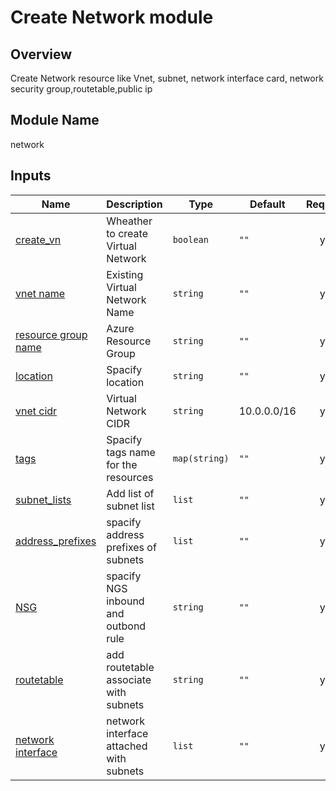 <!-- BEGIN_TF_DOCS -->
# Create Network module

## Overview

Create Network resource like Vnet, subnet, network interface card, network security group,routetable,public ip

## Module Name
network

## Inputs

| Name | Description | Type | Default | Required |
|------|-------------|------|---------|:--------:|
| <a name="create_vn"></a> [create_vn](#create_vn) |Wheather to create Virtual Network| `boolean` |`""`| yes |
| <a name="vn_name"></a> [vnet name](#vn_name) |  Existing Virtual Network Name | `string` |`""`| yes |
| <a name="rg_name"></a> [resource group name](#rg_name) |Azure Resource Group | `string` |`""`| yes |
| <a name="location"></a> [location](#location) |Spacify location | `string` |`""`| yes|
| <a name="vn_cidr"></a> [vnet cidr](#vn_cidr) | Virtual Network CIDR | `string` |10.0.0.0/16| yes |
| <a name="tags"></a> [tags](#tags) |Spacify tags name for the resources | `map(string)` | `""` | yes|
| <a name="subnet list"></a> [subnet_lists](#subnet_lists) |Add list of subnet list  | `list` | `""` | yes|
| <a name="address prefixes"></a> [address_prefixes](#address_prefixes) |spacify address prefixes of subnets | `list` | `""` | yes|
| <a name="network security group"></a> [NSG](#NSG) |spacify NGS inbound and outbond rule | `string` | `""` | yes|
| <a name="route table"></a> [routetable](#routetable) |add routetable associate with subnets | `string` | `""` | yes|
| <a name="network interface"></a> [network interface](#networkinterface) |network interface attached with subnets | `list` | `""` | yes|



<!-- END_TF_DOCS -->